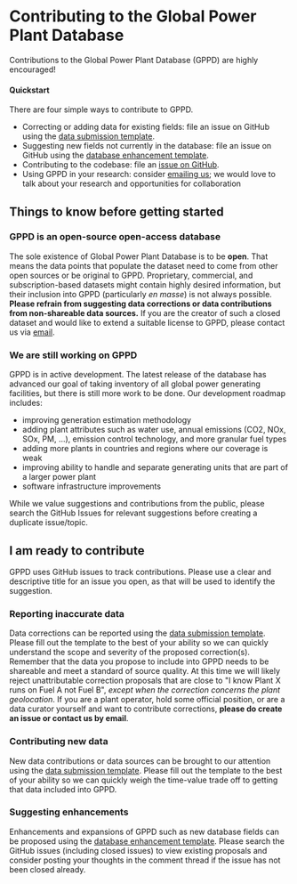 # Contributing to the Global Power Plant Database

Contributions to the Global Power Plant Database (GPPD) are highly encouraged!


#### Quickstart
There are four simple ways to contribute to GPPD.
  * Correcting or adding data for existing fields: file an issue on GitHub using the [data submission template](https://github.com/WRI/global-power-plant-database/issues/new?template=data_submission_template.md).
  * Suggesting new fields not currently in the database: file an issue on GitHub using the [database enhancement template](https://github.com/WRI/global-power-plant-database/issues/new?template=database_enhancement_template.md).
  * Contributing to the codebase: file an [issue on GitHub](https://github.com/WRI/global-power-plant-database/issues/new).
  * Using GPPD in your research: consider [emailing us](mailto:powerexplorer@wri.org); we would love to talk about your research and opportunities for collaboration


## Things to know before getting started

### GPPD is an open-source open-access database
The sole existence of Global Power Plant Database is to be __open__.
That means the data points that populate the dataset need to come from other open sources or be original to GPPD.
Proprietary, commercial, and subscription-based datasets might contain highly desired information, but their inclusion into GPPD (particularly _en masse_) is not always possible.
__Please refrain from suggesting data corrections or data contributions from non-shareable data sources.__
If you are the creator of such a closed dataset and would like to extend a suitable license to GPPD, please contact us via [email](mailto:powerexplorer@wri.org).

### We are still working on GPPD
GPPD is in active development.
The latest release of the database has advanced our goal of taking inventory of all global power generating facilities, but there is still more work to be done.
Our development roadmap includes:
  * improving generation estimation methodology
  * adding plant attributes such as water use, annual emissions (CO2, NOx, SOx, PM, ...), emission control technology, and more granular fuel types
  * adding more plants in countries and regions where our coverage is weak
  * improving ability to handle and separate generating units that are part of a larger power plant
  * software infrastructure improvements

While we value suggestions and contributions from the public, please search the GitHub Issues for relevant suggestions before creating a duplicate issue/topic.


## I am ready to contribute

GPPD uses GitHub issues to track contributions.
Please use a clear and descriptive title for an issue you open, as that will be used to identify the suggestion.


### Reporting inaccurate data

Data corrections can be reported using the [data submission template](https://github.com/WRI/global-power-plant-database/issues/new?template=data_submission_template.md).
Please fill out the template to the best of your ability so we can quickly understand the scope and severity of the proposed correction(s).
Remember that the data you propose to include into GPPD needs to be shareable and meet a standard of source quality.
At this time we will likely reject unattributable correction proposals that are close to "I know Plant X runs on Fuel A not Fuel B", _except when the correction concerns the plant geolocation_.
If you are a plant operator, hold some official position, or are a data curator yourself and want to contribute corrections, __please do create an issue or contact us by email__.


### Contributing new data

New data contributions or data sources can be brought to our attention using the [data submission template](https://github.com/WRI/global-power-plant-database/issues/new?template=data_submission_template.md).
Please fill out the template to the best of your ability so we can quickly weigh the time-value trade off to getting that data included into GPPD.


### Suggesting enhancements

Enhancements and expansions of GPPD such as new database fields can be proposed using the [database enhancement template](https://github.com/WRI/global-power-plant-database/issues/new?template=database_enhancement_template.md).
Please search the GitHub issues (including closed issues) to view existing proposals and consider posting your thoughts in the comment thread if the issue has not been closed already.

